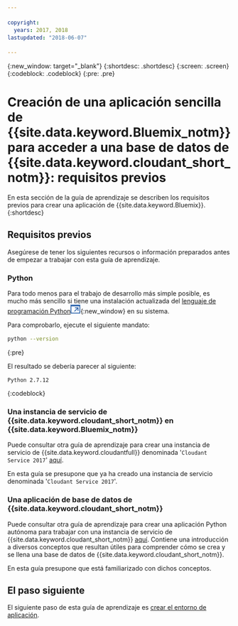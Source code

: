 ```yaml
---

copyright:
  years: 2017, 2018
lastupdated: "2018-06-07"

---
```


{:new_window: target="_blank"}
{:shortdesc: .shortdesc}
{:screen: .screen}
{:codeblock: .codeblock}
{:pre: .pre}

<!-- Acrolinx: 2017-01-10 -->

# Creación de una aplicación sencilla de {{site.data.keyword.Bluemix_notm}} para acceder a una base de datos de {{site.data.keyword.cloudant_short_notm}}: requisitos previos

En esta sección de la guía de aprendizaje se describen los requisitos previos para crear una aplicación de {{site.data.keyword.Bluemix}}.
{:shortdesc}

## Requisitos previos

Asegúrese de tener los siguientes recursos o información preparados antes de empezar a trabajar con esta guía de aprendizaje.

### Python

Para todo menos para el trabajo de desarrollo más simple posible, es mucho más sencillo si tiene una instalación actualizada del [lenguaje de programación Python![Icono de enlace externo](../images/launch-glyph.svg "Icono de enlace externo")](https://www.python.org/){:new_window}
en su sistema.

Para comprobarlo, ejecute el siguiente mandato:

```sh
python --version
```
{:pre}

El resultado se debería parecer al siguiente:

```
Python 2.7.12
```
{:codeblock}

<div id="csi"></div>

### Una instancia de servicio de {{site.data.keyword.cloudant_short_notm}} en {{site.data.keyword.Bluemix_notm}}

Puede consultar otra guía de aprendizaje para crear una instancia de servicio de {{site.data.keyword.cloudantfull}} denominada '`Cloudant Service 2017`' [aquí](create_service.html).

En esta guía se presupone que ya ha creado una instancia de servicio denominada '`Cloudant Service 2017`'.

### Una aplicación de base de datos de {{site.data.keyword.cloudant_short_notm}}

Puede consultar otra guía de aprendizaje para crear una aplicación Python autónoma
para trabajar con una instancia de servicio de {{site.data.keyword.cloudant_short_notm}}
[aquí](create_database.html).
Contiene una introducción a diversos conceptos que resultan útiles para comprender cómo se crea y se llena una base de datos de {{site.data.keyword.cloudant_short_notm}}.

En esta guía presupone que está familiarizado con dichos conceptos.

## El paso siguiente

El siguiente paso de esta guía de aprendizaje es [crear el entorno de aplicación](create_bmxapp_appenv.html).
